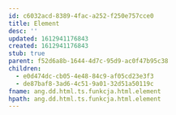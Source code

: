 ```yaml
---
id: c6032acd-8389-4fac-a252-f250e757cce0
title: Element
desc: ''
updated: 1612941176843
created: 1612941176843
stub: true
parent: f52d6a8b-1644-4d7c-95d9-ac0f47b95c38
children:
  - e0d474dc-cb05-4e48-84c9-af05cd23e3f3
  - de87baf8-3ad6-4c51-9a01-32d51a50119c
fname: ang.dd.html.ts.funkcja.html.element
hpath: ang.dd.html.ts.funkcja.html.element
---
```



